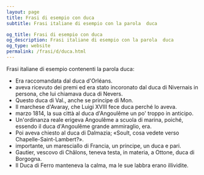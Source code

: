 ```yaml
---
layout: page
title: Frasi di esempio con duca 
subtitle: Frasi italiane di esempio con la parola  duca

og_title: Frasi di esempio con duca 
og_description: Frasi italiane di esempio con la parola  duca
og_type: website
permalink: /frasi/d/duca.html
---
```


Frasi italiane di esempio contenenti la parola duca:


- Era raccomandata dal duca d'Orléans.
- aveva ricevuto dei premi ed era stato incoronato dal duca di Nivernais in persona, che lui chiamava duca di Nevers.
- Questo duca di Val., anche se principe di Mon.
- Il marchese d'Avaray, che Luigi XVIII fece duca perché lo aveva.
- marzo 1814, la sua città al duca d'Angoulême un po' troppo in anticipo.
- Un'ordinanza reale erigeva Angoulême a scuola di marina, poiché, essendo il duca d'Angoulême grande ammiraglio, era.
- Poi aveva chiesto al duca di Dalmazia; «Soult, cosa vedete verso Chapelle-Saint-Lambert?».
- importante, un maresciallo di Francia, un principe, un duca e pari.
- Gautier, vescovo di Châlons, teneva testa, in materia, a Ottone, duca di Borgogna.
- Il Duca di Ferro manteneva la calma, ma le sue labbra erano illividite.
